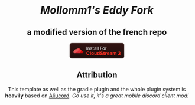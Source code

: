 <div align="center">

# *Mollomm1's Eddy Fork*

## a modified version of the french repo
<img height="42px" href="cloudstreamrepo://raw.githubusercontent.com/Mollomm1/mollomm1-eddy-fork/master/repo.json" src="installcs.png" />
<p>

## Attribution

This template as well as the gradle plugin and the whole plugin system is **heavily** based on [Aliucord](https://github.com/Aliucord).
*Go use it, it's a great mobile discord client mod!*

</p>
</div>
